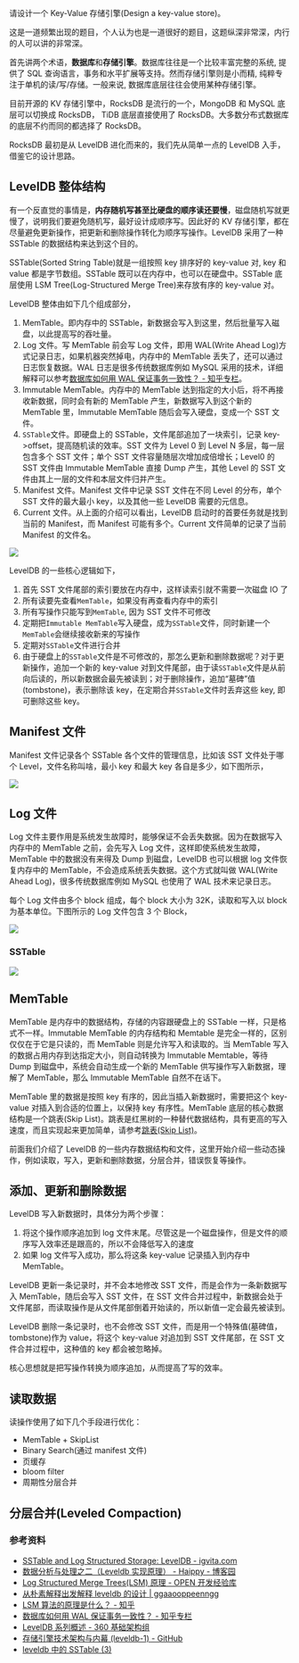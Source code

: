 请设计一个 Key-Value 存储引擎(Design a key-value store)。

这是一道频繁出现的题目，个人认为也是一道很好的题目，这题纵深非常深，内行的人可以讲的非常深。

首先讲两个术语，**数据库**和**存储引擎**。数据库往往是一个比较丰富完整的系统, 提供了 SQL 查询语言，事务和水平扩展等支持。然而存储引擎则是小而精, 纯粹专注于单机的读/写/存储。一般来说, 数据库底层往往会使用某种存储引擎。

目前开源的 KV 存储引擎中，RocksDB 是流行的一个，MongoDB 和 MySQL 底层可以切换成 RocksDB， TiDB 底层直接使用了 RocksDB。大多数分布式数据库的底层不约而同的都选择了 RocksDB。

RocksDB 最初是从 LevelDB 进化而来的，我们先从简单一点的 LevelDB 入手，借鉴它的设计思路。

## LevelDB 整体结构

有一个反直觉的事情是，**内存随机写甚至比硬盘的顺序读还要慢**，磁盘随机写就更慢了，说明我们要避免随机写，最好设计成顺序写。因此好的 KV 存储引擎，都在尽量避免更新操作，把更新和删除操作转化为顺序写操作。LevelDB 采用了一种 SSTable 的数据结构来达到这个目的。

SSTable(Sorted String Table)就是一组按照 key 排序好的 key-value 对, key 和 value 都是字节数组。SSTable 既可以在内存中，也可以在硬盘中。SSTable 底层使用 LSM Tree(Log-Structured Merge Tree)来存放有序的 key-value 对。

LevelDB 整体由如下几个组成部分，

1. MemTable。即内存中的 SSTable，新数据会写入到这里，然后批量写入磁盘，以此提高写的吞吐量。
1. Log 文件。写 MemTable 前会写 Log 文件，即用 WAL(Write Ahead Log)方式记录日志，如果机器突然掉电，内存中的 MemTable 丢失了，还可以通过日志恢复数据。WAL 日志是很多传统数据库例如 MySQL 采用的技术，详细解释可以参考[数据库如何用 WAL 保证事务一致性？ - 知乎专栏](https://zhuanlan.zhihu.com/p/24900322)。
1. Immutable MemTable。内存中的 MemTable 达到指定的大小后，将不再接收新数据，同时会有新的 MemTable 产生，新数据写入到这个新的 MemTable 里，Immutable MemTable 随后会写入硬盘，变成一个 SST 文件。
1. `SSTable`文件。即硬盘上的 SSTable，文件尾部追加了一块索引，记录 key->offset，提高随机读的效率。SST 文件为 Level 0 到 Level N 多层，每一层包含多个 SST 文件；单个 SST 文件容量随层次增加成倍增长；Level0 的 SST 文件由 Immutable MemTable 直接 Dump 产生，其他 Level 的 SST 文件由其上一层的文件和本层文件归并产生。
1. Manifest 文件。Manifest 文件中记录 SST 文件在不同 Level 的分布，单个 SST 文件的最大最小 key，以及其他一些 LevelDB 需要的元信息。
1. Current 文件。从上面的介绍可以看出，LevelDB 启动时的首要任务就是找到当前的 Manifest，而 Manifest 可能有多个。Current 文件简单的记录了当前 Manifest 的文件名。

![](https://assets.ng-tech.icu/book/Andrew-Ng-DeepLearning-AI/leveldb/architecture.png)

LevelDB 的一些核心逻辑如下，

1. 首先 SST 文件尾部的索引要放在内存中，这样读索引就不需要一次磁盘 IO 了
1. 所有读要先查看`MemTable`，如果没有再查看内存中的索引
1. 所有写操作只能写到`MemTable`, 因为 SST 文件不可修改
1. 定期把`Immutable MemTable`写入硬盘，成为`SSTable`文件，同时新建一个`MemTable`会继续接收新来的写操作
1. 定期对`SSTable`文件进行合并
1. 由于硬盘上的`SSTable`文件是不可修改的，那怎么更新和删除数据呢？对于更新操作，追加一个新的 key-value 对到文件尾部，由于读`SSTable`文件是从前向后读的，所以新数据会最先被读到；对于删除操作，追加“墓碑”值(tombstone)，表示删除该 key，在定期合并`SSTable`文件时丢弃这些 key, 即可删除这些 key。

## Manifest 文件

Manifest 文件记录各个 SSTable 各个文件的管理信息，比如该 SST 文件处于哪个 Level，文件名称叫啥，最小 key 和最大 key 各自是多少，如下图所示，

![](https://assets.ng-tech.icu/book/Andrew-Ng-DeepLearning-AI/leveldb/manifest.png)

## Log 文件

Log 文件主要作用是系统发生故障时，能够保证不会丢失数据。因为在数据写入内存中的 MemTable 之前，会先写入 Log 文件，这样即使系统发生故障，MemTable 中的数据没有来得及 Dump 到磁盘，LevelDB 也可以根据 log 文件恢复内存中的 MemTable，不会造成系统丢失数据。这个方式就叫做 WAL(Write Ahead Log)，很多传统数据库例如 MySQL 也使用了 WAL 技术来记录日志。

每个 Log 文件由多个 block 组成，每个 block 大小为 32K，读取和写入以 block 为基本单位。下图所示的 Log 文件包含 3 个 Block，

![](https://assets.ng-tech.icu/book/Andrew-Ng-DeepLearning-AI/leveldb/log.png)

### SSTable

![](https://assets.ng-tech.icu/book/Andrew-Ng-DeepLearning-AI/leveldb/sstable.png)

## MemTable

MemTable 是内存中的数据结构，存储的内容跟硬盘上的 SSTable 一样，只是格式不一样。Immutable MemTable 的内存结构和 Memtable 是完全一样的，区别仅仅在于它是只读的，而 MemTable 则是允许写入和读取的。当 MemTable 写入的数据占用内存到达指定大小，则自动转换为 Immutable Memtable，等待 Dump 到磁盘中，系统会自动生成一个新的 MemTable 供写操作写入新数据，理解了 MemTable，那么 Immutable MemTable 自然不在话下。

MemTable 里的数据是按照 key 有序的，因此当插入新数据时，需要把这个 key-value 对插入到合适的位置上，以保持 key 有序性。MemTable 底层的核心数据结构是一个跳表(Skip List)。跳表是红黑树的一种替代数据结构，具有更高的写入速度，而且实现起来更加简单，请参考[跳表(Skip List)](appendix/skip-list.md)。

前面我们介绍了 LevelDB 的一些内存数据结构和文件，这里开始介绍一些动态操作，例如读取，写入，更新和删除数据，分层合并，错误恢复等操作。

## 添加、更新和删除数据

LevelDB 写入新数据时，具体分为两个步骤：

1. 将这个操作顺序追加到 log 文件末尾。尽管这是一个磁盘操作，但是文件的顺序写入效率还是跟高的，所以不会降低写入的速度
1. 如果 log 文件写入成功，那么将这条 key-value 记录插入到内存中 MemTable。

LevelDB 更新一条记录时，并不会本地修改 SST 文件，而是会作为一条新数据写入 MemTable，随后会写入 SST 文件，在 SST 文件合并过程中，新数据会处于文件尾部，而读取操作是从文件尾部倒着开始读的，所以新值一定会最先被读到。

LevelDB 删除一条记录时，也不会修改 SST 文件，而是用一个特殊值(墓碑值，tombstone)作为 value，将这个 key-value 对追加到 SST 文件尾部，在 SST 文件合并过程中，这种值的 key 都会被忽略掉。

核心思想就是把写操作转换为顺序追加，从而提高了写的效率。

## 读取数据

读操作使用了如下几个手段进行优化：

- MemTable + SkipList
- Binary Search(通过 manifest 文件)
- 页缓存
- bloom filter
- 周期性分层合并

## 分层合并(Leveled Compaction)

### 参考资料

- [SSTable and Log Structured Storage: LevelDB - igvita.com](https://www.igvita.com/2012/02/06/sstable-and-log-structured-storage-leveldb/)
- [数据分析与处理之二（Leveldb 实现原理） - Haippy - 博客园](http://www.cnblogs.com/haippy/archive/2011/12/04/2276064.html)
- [Log Structured Merge Trees(LSM) 原理 - OPEN 开发经验库](http://www.open-open.com/lib/view/open1424916275249.html)
- [从朴素解释出发解释 leveldb 的设计 | ggaaooppeenngg](https://ggaaooppeenngg.github.io/zh-CN/2017/03/31/%E4%BB%8E%E6%9C%B4%E7%B4%A0%E8%A7%A3%E9%87%8A%E5%87%BA%E5%8F%91%E8%A7%A3%E9%87%8Aleveldb%E7%9A%84%E8%AE%BE%E8%AE%A1/index.html)
- [LSM 算法的原理是什么？ - 知乎](https://www.zhihu.com/question/19887265)
- [数据库如何用 WAL 保证事务一致性？ - 知乎专栏](https://zhuanlan.zhihu.com/p/24900322)
- [LevelDB 系列概述 - 360 基础架构组](http://chuansong.me/n/1509342851514)
- [存储引擎技术架构与内幕 (leveldb-1) - GitHub](https://github.com/abbshr/abbshr.github.io/issues/58)
- [leveldb 中的 SSTable (3)](http://bean-li.github.io/leveldb-sstable-bloom-filter/)

